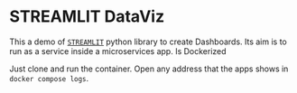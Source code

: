 # STREAMLIT DataViz

This a demo of [`STREAMLIT`](https://streamlit.io/) python library to create Dashboards.
Its aim is to run as a service inside a microservices app. 
Is Dockerized

Just clone and run the container.
Open any address that the apps shows in `docker compose logs`.

